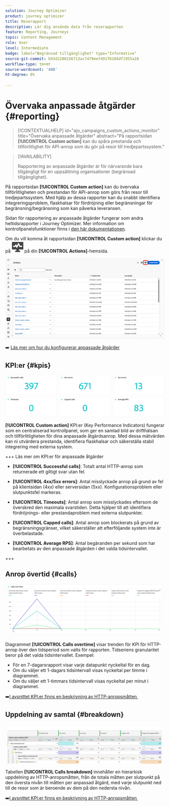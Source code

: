 ```yaml
---
solution: Journey Optimizer
product: journey optimizer
title: Reserapport
description: Lär dig använda data från reserapporten
feature: Reporting, Journeys
topic: Content Management
role: User
level: Intermediate
badge: label="Begränsad tillgänglighet" type="Informative"
source-git-commit: b93d2288156713ac7479eef491f6104df1955a18
workflow-type: tm+mt
source-wordcount: '408'
ht-degree: 0%

---
```


# Övervaka anpassade åtgärder {#reporting}

>[!CONTEXTUALHELP]
>id="ajo_campaigns_custom_actions_monitor"
>title="Övervaka anpassade åtgärder"
>abstract="På rapportsidan **[!UICONTROL Custom action]** kan du spåra prestanda och tillförlitlighet för API-anrop som du gör på resor till tredjepartssystem."

>[!AVAILABILITY]
>
>Rapportering av anpassade åtgärder är för närvarande bara tillgängligt för en uppsättning organisationer (begränsad tillgänglighet).

På rapportsidan **[!UICONTROL Custom action]** kan du övervaka tillförlitligheten och prestandan för API-anrop som görs från resor till tredjepartssystem. Med hjälp av dessa rapporter kan du snabbt identifiera integreringsproblem, flaskhalsar för fördröjning eller begränsningar för begränsning/begränsning som kan påverka leveransen.

Sidan för rapportering av anpassade åtgärder fungerar som andra heltidsrapporter i Journey Optimizer. Mer information om kontrollpanelsfunktioner finns i [den här dokumentationen](../reports/report-cja-manage.md).

Om du vill komma åt rapportsidan **[!UICONTROL Custom action]** klickar du på ![](assets/do-not-localize/Smock_Monitoring_18_N.svg) på din **[!UICONTROL Actions]**-hemsida.

![](assets/monitor-1.png)

➡️ [Läs mer om hur du konfigurerar anpassade åtgärder](../action/about-custom-action-configuration.md)

## KPI:er {#kpis}

![](assets/monitor-2.png)

**[!UICONTROL Custom action]** KPI:er (Key Performance Indicators) fungerar som en centraliserad kontrollpanel, som ger en samlad bild av drifthälsan och tillförlitligheten för dina anpassade åtgärdsanrop. Med dessa mätvärden kan ni utvärdera prestanda, identifiera flaskhalsar och säkerställa stabil integrering med externa system.

+++ Läs mer om KPI:er för anpassade åtgärder

* **[!UICONTROL Successful calls]**: Totalt antal HTTP-anrop som returnerade ett giltigt svar utan fel.

* **[!UICONTROL 4xx/5xx errors]**: Antal misslyckade anrop på grund av fel på klientsidan (4xx) eller serversidan (5xx). Konfigurationsproblem eller slutpunktsfel markeras.

* **[!UICONTROL Timeouts]**: Antal anrop som misslyckades eftersom de överskred den maximala svarstiden. Detta hjälper till att identifiera fördröjnings- eller prestandaproblem med externa slutpunkter.

* **[!UICONTROL Capped calls]**: Antal anrop som blockerats på grund av begränsningsgränser, vilket säkerställer att efterföljande system inte är överbelastade.

* **[!UICONTROL Average RPS]**: Antal begäranden per sekund som har bearbetats av den anpassade åtgärden i det valda tidsintervallet.

+++

## Anrop övertid {#calls}

![](assets/monitor-3.png)

Diagrammet **[!UICONTROL Calls overtime]** visar trenden för KPI för HTTP-anrop över den tidsperiod som valts för rapporten. Tidseriens granularitet beror på det valda tidsintervallet. Exempel:

* För en 7-dagarsrapport visar varje datapunkt nyckeltal för en dag.
* Om du väljer ett 1-dagars tidsintervall visas nyckeltal per timme i diagrammet.
* Om du väljer ett 1-timmars tidsintervall visas nyckeltal per minut i diagrammet.

➡️[I avsnittet KPI:er finns en beskrivning av HTTP-anropsmåtten &#x200B;](#kpis)

## Uppdelning av samtal {#breakdown}

![](assets/monitor-4.png)

Tabellen **[!UICONTROL Calls breakdown]** innehåller en hierarkisk uppdelning av HTTP-anropsmåtten, från de totala måtten per slutpunkt på den översta nivån till måtten per anpassad åtgärd, med varje slutpunkt ned till de resor som är beroende av dem på den nedersta nivån.

➡️[I avsnittet KPI:er finns en beskrivning av HTTP-anropsmåtten &#x200B;](#kpis)


